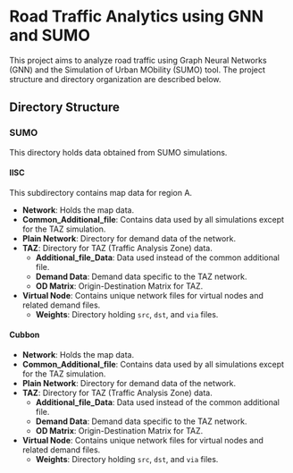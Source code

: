 # Road Traffic Analytics using GNN and SUMO

This project aims to analyze road traffic using Graph Neural Networks (GNN) and the Simulation of Urban MObility (SUMO) tool. The project structure and directory organization are described below.

## Directory Structure

### SUMO

This directory holds data obtained from SUMO simulations.

#### IISC

This subdirectory contains map data for region A.

- **Network**: Holds the map data.
- **Common_Additional_file**: Contains data used by all simulations except for the TAZ simulation.
- **Plain Network**: Directory for demand data of the network.
- **TAZ**: Directory for TAZ (Traffic Analysis Zone) data.
  - **Additional_file_Data**: Data used instead of the common additional file.
  - **Demand Data**: Demand data specific to the TAZ network.
  - **OD Matrix**: Origin-Destination Matrix for TAZ.
- **Virtual Node**: Contains unique network files for virtual nodes and related demand files.
  - **Weights**: Directory holding `src`, `dst`, and `via` files.

#### Cubbon

- **Network**: Holds the map data.
- **Common_Additional_file**: Contains data used by all simulations except for the TAZ simulation.
- **Plain Network**: Directory for demand data of the network.
- **TAZ**: Directory for TAZ (Traffic Analysis Zone) data.
  - **Additional_file_Data**: Data used instead of the common additional file.
  - **Demand Data**: Demand data specific to the TAZ network.
  - **OD Matrix**: Origin-Destination Matrix for TAZ.
- **Virtual Node**: Contains unique network files for virtual nodes and related demand files.
  - **Weights**: Directory holding `src`, `dst`, and `via` files.
